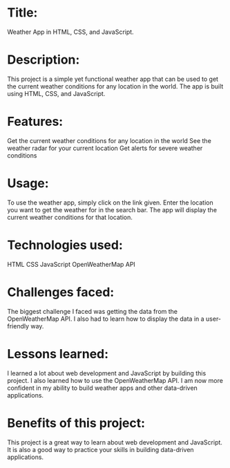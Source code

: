 # Title:
Weather App in HTML, CSS, and JavaScript.
# Description:
This project is a simple yet functional weather app that can be used to get the current weather conditions for any location in the world. The app is built using HTML, CSS, and JavaScript.
# Features:
Get the current weather conditions for any location in the world
See the weather radar for your current location
Get alerts for severe weather conditions
# Usage:
To use the weather app, simply click on the link given.
Enter the location you want to get the weather for in the search bar.
The app will display the current weather conditions for that location.
# Technologies used:
HTML
CSS
JavaScript
OpenWeatherMap API
# Challenges faced:
The biggest challenge I faced was getting the data from the OpenWeatherMap API.
I also had to learn how to display the data in a user-friendly way.
# Lessons learned:
I learned a lot about web development and JavaScript by building this project.
I also learned how to use the OpenWeatherMap API.
I am now more confident in my ability to build weather apps and other data-driven applications.
# Benefits of this project:
This project is a great way to learn about web development and JavaScript.
It is also a good way to practice your skills in building data-driven applications.







